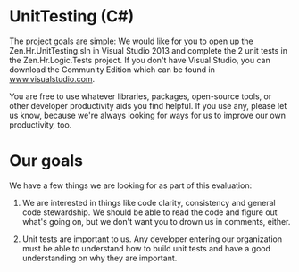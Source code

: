 # UnitTesting (C#)

The project goals are simple: We would like for you to open up the
Zen.Hr.UnitTesting.sln in Visual Studio 2013 and complete the 2 unit
tests in the Zen.Hr.Logic.Tests project.  If you don't have Visual 
Studio, you can download the Community Edition which can be found in
www.visualstudio.com.

You are free to use whatever libraries, packages, open-source tools,
or other developer productivity aids you find helpful. If you use
any, please let us know, because we're always looking for ways for
us to improve our own productivity, too.

# Our goals

We have a few things we are looking for as part of this evaluation:

1. We are interested in things like code clarity, consistency and
general code stewardship. We should be able to read the code and 
figure out what's going on, but we don't want you to drown us in 
comments, either.

2. Unit tests are important to us.  Any developer entering our 
organization must be able to understand how to build unit tests and 
have a good understanding on why they are important.
